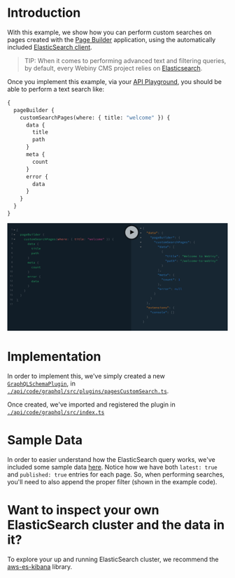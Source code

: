 # Introduction

With this example, we show how you can perform custom searches on pages created with the [Page Builder](https://www.webiny.com/docs/webiny-overview/serverless-cms/apps/page-builder) application, using the automatically included [ElasticSearch client](https://www.elastic.co/guide/en/elasticsearch/client/javascript-api/current/index.html).

> TIP: When it comes to performing advanced text and filtering queries, by default, every Webiny CMS project relies on [Elasticsearch](https://www.elastic.co/elasticsearch/).

Once you implement this example, via your [API Playground](https://www.webiny.com/docs/how-to-guides/webiny-applications/admin-area/api-playground/), you should be able to perform a text search like:

```graphql
{
  pageBuilder {
    customSearchPages(where: { title: "welcome" }) {
      data {
        title
        path
      }
      meta {
        count
      }
      error {
        data
      }
    }
  }
}
```

![Example Usage](./example.png)

# Implementation

In order to implement this, we've simply created a new [`GraphQLSchemaPlugin`](https://github.com/webiny/webiny-js/blob/v5.11.0/packages/handler-graphql/src/plugins/GraphQLSchemaPlugin.ts#L10), in [`./api/code/graphql/src/plugins/pagesCustomSearch.ts`](./api/code/graphql/src/plugins/pagesCustomSearch.ts#L21).

Once created, we've imported and registered the plugin in [`./api/code/graphql/src/index.ts`](./api/code/graphql/src/index.ts#L73)

# Sample Data

In order to easier understand how the ElasticSearch query works, we've included some sample data [here](./pagesIndexSample.json). Notice how we have both `latest: true` and `published: true` entries for each page. So, when performing searches, you'll need to also append the proper filter (shown in the example code).

# Want to inspect your own ElasticSearch cluster and the data in it?

To explore your up and running ElasticSearch cluster, we recommend the [aws-es-kibana](https://www.npmjs.com/package/aws-es-kibana) library.

